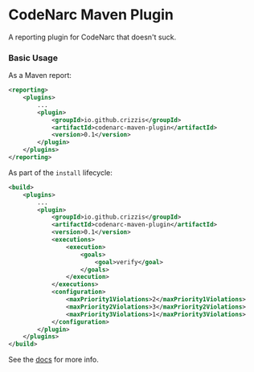 # CodeNarc Maven Plugin

A reporting plugin for CodeNarc that doesn't suck. 

### Basic Usage

As a Maven report:

```xml
<reporting>
    <plugins>
        ...
        <plugin>
            <groupId>io.github.crizzis</groupId>
            <artifactId>codenarc-maven-plugin</artifactId>
            <version>0.1</version>
        </plugin>
    </plugins>
</reporting>
```

As part of the `install` lifecycle: 

```xml
<build>
    <plugins>
        ...
        <plugin>
            <groupId>io.github.crizzis</groupId>
            <artifactId>codenarc-maven-plugin</artifactId>
            <version>0.1</version>
            <executions>
                <execution>
                    <goals>
                        <goal>verify</goal>
                    </goals>
                </execution>
            </executions>
            <configuration>
                <maxPriority1Violations>2</maxPriority1Violations>
                <maxPriority2Violations>3</maxPriority2Violations>
                <maxPriority3Violations>1</maxPriority3Violations>
            </configuration>
        </plugin>
    </plugins>
</build>
```

See the [docs](https://crizzis.github.io/codenarc-maven-plugin/) for more info. 
